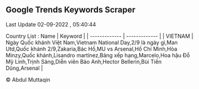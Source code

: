 

## Google Trends Keywords Scraper 
 
Last Update 02-09-2022 , 05:40:44

Country List :
 Name  | Keyword |
| ------------- | ------------- |
| VIETNAM | Ngày Quốc khánh Việt Nam,Vietnam National Day,2/9 là ngày gì,Man Utd,Quốc khánh 2/9,Zakaria,Bác Hồ,MU vs Arsenal,Hồ Chí Minh,Hòa Minzy,Quốc khánh,Lisandro martínez,Bảng xếp hạng,Marcelo,Hoa hậu Đỗ Mỹ Linh,Trịnh Sảng,Diễn viên Bảo Anh,Hector Bellerin,Bùi Tiến Dũng,Arsenal |



© Abdul Muttaqin 
